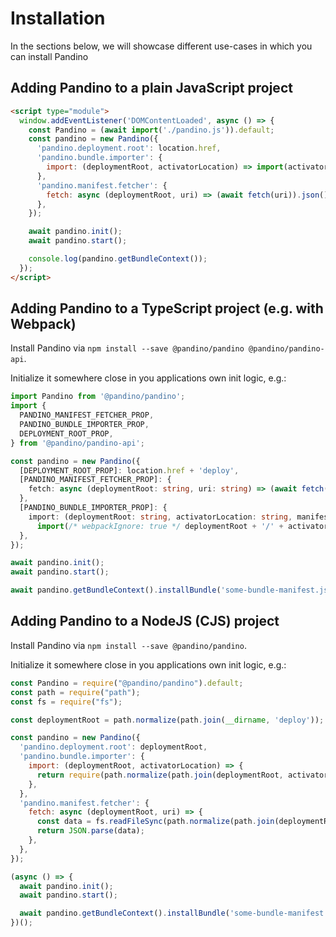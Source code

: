 # Installation

In the sections below, we will showcase different use-cases in which you can install Pandino

## Adding Pandino to a plain JavaScript project

```html
<script type="module">
  window.addEventListener('DOMContentLoaded', async () => {
    const Pandino = (await import('./pandino.js')).default;
    const pandino = new Pandino({
      'pandino.deployment.root': location.href,
      'pandino.bundle.importer': {
        import: (deploymentRoot, activatorLocation) => import(activatorLocation),
      },
      'pandino.manifest.fetcher': {
        fetch: async (deploymentRoot, uri) => (await fetch(uri)).json(),
      },
    });

    await pandino.init();
    await pandino.start();

    console.log(pandino.getBundleContext());
  });
</script>
```

## Adding Pandino to a TypeScript project (e.g. with Webpack)

Install Pandino via `npm install --save @pandino/pandino @pandino/pandino-api`.

Initialize it somewhere close in you applications own init logic, e.g.:

```typescript
import Pandino from '@pandino/pandino';
import {
  PANDINO_MANIFEST_FETCHER_PROP,
  PANDINO_BUNDLE_IMPORTER_PROP,
  DEPLOYMENT_ROOT_PROP,
} from '@pandino/pandino-api';

const pandino = new Pandino({
  [DEPLOYMENT_ROOT_PROP]: location.href + 'deploy',
  [PANDINO_MANIFEST_FETCHER_PROP]: {
    fetch: async (deploymentRoot: string, uri: string) => (await fetch(deploymentRoot + '/' + uri)).json(),
  },
  [PANDINO_BUNDLE_IMPORTER_PROP]: {
    import: (deploymentRoot: string, activatorLocation: string, manifestLocation: string) =>
      import(/* webpackIgnore: true */ deploymentRoot + '/' + activatorLocation),
  },
});

await pandino.init();
await pandino.start();

await pandino.getBundleContext().installBundle('some-bundle-manifest.json');
```

## Adding Pandino to a NodeJS (CJS) project

Install Pandino via `npm install --save @pandino/pandino`.

Initialize it somewhere close in you applications own init logic, e.g.:

```javascript
const Pandino = require("@pandino/pandino").default;
const path = require("path");
const fs = require("fs");

const deploymentRoot = path.normalize(path.join(__dirname, 'deploy'));

const pandino = new Pandino({
  'pandino.deployment.root': deploymentRoot,
  'pandino.bundle.importer': {
    import: (deploymentRoot, activatorLocation) => {
      return require(path.normalize(path.join(deploymentRoot, activatorLocation)));
    },
  },
  'pandino.manifest.fetcher': {
    fetch: async (deploymentRoot, uri) => {
      const data = fs.readFileSync(path.normalize(path.join(deploymentRoot, uri)), { encoding: 'utf8' });
      return JSON.parse(data);
    },
  },
});

(async () => {
  await pandino.init();
  await pandino.start();

  await pandino.getBundleContext().installBundle('some-bundle-manifest.json');
})();
```
